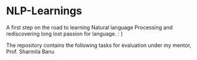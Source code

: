 # NLP-Learnings
A first step on the road to learning Natural language Processing and rediscovering long lost passion for language. : )

The repository contains the following tasks for evaluation under my mentor, Prof. Sharmila Banu
